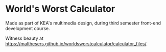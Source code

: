 # World's Worst Calculator

Made as part of KEA's multimedia design, during third semester front-end development course.

Witness beauty at https://malthesers.github.io/worldsworstcalculator/calculator_files/.
